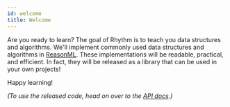```yaml
---
id: welcome
title: Welcome
---
```


Are you ready to learn? The goal of Rhythm is to teach you data structures and
algorithms. We'll implement commonly used data structures and algorithms in
[ReasonML](https://reasonml.github.io/). These implementations will be readable,
practical, and efficient. In fact, they will be released as a library that can
be used in your own projects!

Happy learning!

_(To use the released code, head on over to the [API docs](usage).)_
